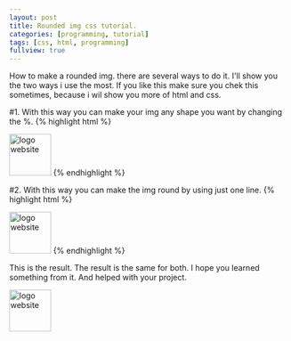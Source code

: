 ```yaml
---
layout: post
title: Rounded img css tutorial.
categories: [programming, tutorial]
tags: [css, html, programming]
fullview: true
---
```


How to make a rounded img. there are several ways to do it. I'll show you the two ways i use the most. If you like this make sure you chek this sometimes, 
because i wil show you more of html and css.

#1. With this way you can make your img any shape you want by changing the %.
{% highlight html %}
<body>
 <style>
  
  img.circular--square{
            border-top-left-radius: 50% 50%;
            border-top-right-radius: 50% 50%;
            border-bottom-right-radius: 50% 50%;
            border-bottom-left-radius: 50% 50%;
            }
 
  </style>
    <img src="css-tutorial" alt="logo website" class="circular--square" style="width:75px">
  </body>
{% endhighlight %}


#2. With this way you can make the img round by using just one line.
{% highlight html %}
<body>
 <style>
  
  img.circular--square{
            border-radius: 50%;
            }
 
  </style>
    <img src="css-tutorial" alt="logo website" class="circular--square" style="width:75px">
  </body>
{% endhighlight %}



This is the result. The result is the same for both. I hope you learned something from it. And helped with your project.

<body>
 <style>
  
  img.circular--square{
            border-top-left-radius: 50% 50%;
            border-top-right-radius: 50% 50%;
            border-bottom-right-radius: 50% 50%;
            border-bottom-left-radius: 50% 50%;
            }
 
  </style>
    <img src="//www.gravatar.com/avatar/4117c229240eddd48e095bc90a0d955f?s=150" alt="logo website" class="circular--square" style="width:75px">
  </body>
